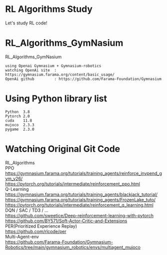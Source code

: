 # RL Algorithms Study
Let's study RL code!

# RL_Algorithms_GymNasium
RL_Algorithms_GymNasium
```
using Openai Gymnasium + Gymnasium-robotics
watching OpenAi site  : https://gymnasium.farama.org/content/basic_usage/
OpenAi github         : https://github.com/Farama-Foundation/Gymnasium
```

# Using Python library list
```
Python  3.8
Pytorch 2.0
cuda    11.8
mujoco  2.3.3
pygame  2.3.0
```

# Watching Original Git Code
RL_Algorithms
<br/> PPO
<br/> https://gymnasium.farama.org/tutorials/training_agents/reinforce_invpend_gym_v26/
<br/> https://pytorch.org/tutorials/intermediate/reinforcement_ppo.html
<br/> Q-Learning
<br/> https://gymnasium.farama.org/tutorials/training_agents/blackjack_tutorial/
<br/> https://gymnasium.farama.org/tutorials/training_agents/FrozenLake_tuto/
<br/> https://pytorch.org/tutorials/intermediate/reinforcement_q_learning.html
<br/> DQN / SAC / TD3 / ...
<br/> https://github.com/sweetice/Deep-reinforcement-learning-with-pytorch
<br/> https://github.com/BY571/Soft-Actor-Critic-and-Extensions
<br/> PER(Prioritized Experience Replay)
<br/> https://github.com/rlcode/per
<br/> Multi-Agent-env
<br/> https://github.com/Farama-Foundation/Gymnasium-Robotics/tree/main/gymnasium_robotics/envs/multiagent_mujoco
